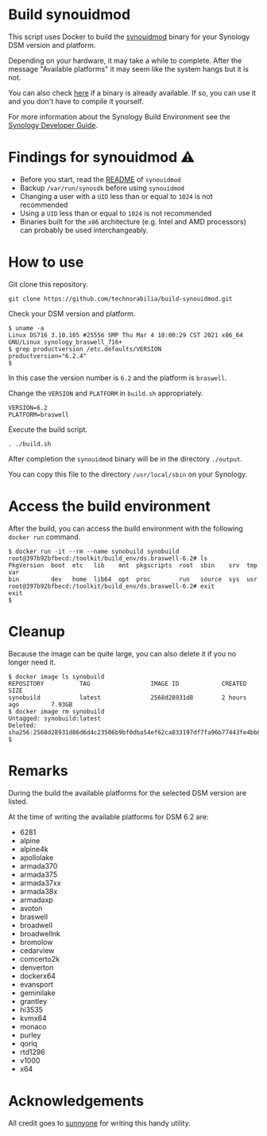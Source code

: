 # Build synouidmod
This script uses Docker to build the [synouidmod](https://github.com/sunnyone/synouidmod) binary for your Synology DSM version and platform.

Depending on your hardware, it may take a while to complete. After the message "Available platforms" it may seem like the system hangs but it is not.

You can also check [here](https://github.com/technorabilia/build-synouidmod/tree/main/output) if a binary is already available. If so, you can use it and you don't have to compile it yourself.

For more information about the Synology Build Environment see the [Synology Developer Guide](https://help.synology.com/developer-guide).

# Findings for synouidmod ⚠️
* Before you start, read the [README](https://github.com/sunnyone/synouidmod#readme) of ````synouidmod````
* Backup ````/var/run/synosdk```` before using ````synouidmod````
* Changing a user with a ````UID```` less than or equal to ````1024```` is not recommended
* Using a ````UID```` less than or equal to ````1024```` is not recommended
* Binaries built for the ````x86```` architecture (e.g. Intel and AMD processors) can probably be used interchangeably.

# How to use
Git clone this repository.
```
git clone https://github.com/technorabilia/build-synouidmod.git
```
Check your DSM version and platform.
````
$ uname -a
Linux DS716 3.10.105 #25556 SMP Thu Mar 4 18:00:29 CST 2021 x86_64 GNU/Linux synology_braswell_716+
$ grep productversion /etc.defaults/VERSION
productversion="6.2.4"
$
````
In this case the version number is ````6.2```` and the platform is ```braswell```.

Change the ````VERSION```` and ````PLATFORM```` in ````build.sh```` appropriately.
```
VERSION=6.2
PLATFORM=braswell
```
Execute the build script.
```
. ./build.sh
```
After completion the ````synouidmod```` binary will be in the directory ````./output````.

You can copy this file to the directory ````/usr/local/sbin```` on your Synology.

# Access the build environment
After the build, you can access the build environment with the following ````docker run```` command.
````
$ docker run -it --rm --name synobuild synobuild
root@397b92bfbecd:/toolkit/build_env/ds.braswell-6.2# ls
PkgVersion  boot  etc   lib    mnt  pkgscripts  root  sbin    srv  tmp  var
bin         dev   home  lib64  opt  proc        run   source  sys  usr
root@397b92bfbecd:/toolkit/build_env/ds.braswell-6.2# exit
exit
$
````
# Cleanup
Because the image can be quite large, you can also delete it if you no longer need it.
````
$ docker image ls synobuild
REPOSITORY          TAG                 IMAGE ID            CREATED             SIZE
synobuild           latest              2568d28931d8        2 hours ago         7.93GB
$ docker image rm synobuild
Untagged: synobuild:latest
Deleted: sha256:2568d28931d86d6d4c23506b9bf0dba54ef62ca833197df7fa96b77443fe4bb8
$
````
# Remarks
During the build the available platforms for the selected DSM version are listed.

At the time of writing the available platforms for DSM 6.2 are:
* 6281
* alpine
* alpine4k
* apollolake
* armada370
* armada375
* armada37xx
* armada38x
* armadaxp
* avoton
* braswell
* broadwell
* broadwellnk
* bromolow
* cedarview
* comcerto2k
* denverton
* dockerx64
* evansport
* geminilake
* grantley
* hi3535
* kvmx64
* monaco
* purley
* qoriq
* rtd1296
* v1000
* x64

# Acknowledgements
All credit goes to [sunnyone](https://github.com/sunnyone) for writing this handy utility.
